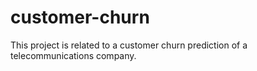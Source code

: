 # customer-churn
This project is related to a customer churn prediction of a telecommunications company.
